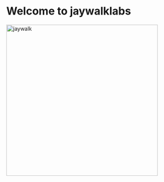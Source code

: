 # Welcome to jaywalklabs

<img width="400" alt="jaywalk" src="https://ipfs.io/ipfs/QmVeZTWScRTKSyeZHgThNxq5XGkAhAhGQtz23XBa2VPbdQ">
